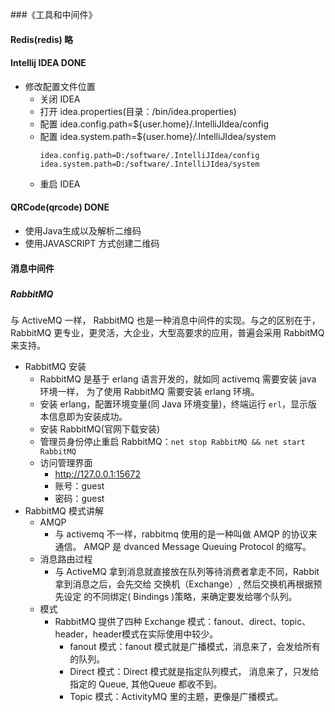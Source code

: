###《工具和中间件》

#### Redis(redis) 略

#### Intellij IDEA DONE
- 修改配置文件位置
    - 关闭 IDEA
    - 打开 idea.properties(目录：/bin/idea.properties)
    - 配置 idea.config.path=${user.home}/.IntelliJIdea/config
    - 配置 idea.system.path=${user.home}/.IntelliJIdea/system
        ```
        idea.config.path=D:/software/.IntelliJIdea/config
        idea.system.path=D:/software/.IntelliJIdea/system
        ```
    - 重启 IDEA

#### QRCode(qrcode) DONE
* 使用Java生成以及解析二维码
* 使用JAVASCRIPT 方式创建二维码

#### 消息中间件

#####

##### RabbitMQ
与 ActiveMQ 一样， RabbitMQ 也是一种消息中间件的实现。与之的区别在于，RabbitMQ 更专业，更灵活，大企业，大型高要求的应用，普遍会采用
RabbitMQ 来支持。
- RabbitMQ 安装
    - RabbitMQ 是基于 erlang 语言开发的，就如同 activemq 需要安装 java 环境一样， 为了使用 RabbitMQ 需要安装 erlang 环境。
    - 安装 erlang，配置环境变量(同 Java 环境变量)，终端运行 `erl`，显示版本信息即为安装成功。
    - 安装 RabbitMQ(官网下载安装)
    - 管理员身份停止重启 RabbitMQ：`net stop RabbitMQ && net start RabbitMQ`
    - 访问管理界面
        - http://127.0.0.1:15672
        - 账号：guest
        - 密码：guest
- RabbitMQ 模式讲解
    - AMQP
        - 与 activemq 不一样，rabbitmq 使用的是一种叫做 AMQP 的协议来通信。 AMQP 是 dvanced Message Queuing Protocol 的缩写。
    - 消息路由过程
        - 与 ActiveMQ 拿到消息就直接放在队列等待消费者拿走不同，Rabbit 拿到消息之后，会先交给 交换机（Exchange）, 然后交换机再根据预先设定
        的不同绑定( Bindings )策略，来确定要发给哪个队列。
    - 模式
        - RabbitMQ 提供了四种 Exchange 模式：fanout、direct、topic、header，header模式在实际使用中较少。
            - fanout 模式：fanout 模式就是广播模式，消息来了，会发给所有的队列。
            - Direct 模式：Direct 模式就是指定队列模式， 消息来了，只发给指定的 Queue, 其他Queue 都收不到。
            - Topic 模式：ActivityMQ 里的主题，更像是广播模式。